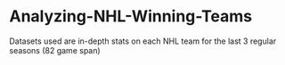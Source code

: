 # Analyzing-NHL-Winning-Teams

Datasets used are in-depth stats on each NHL team for the last 3 regular seasons (82 game span)
